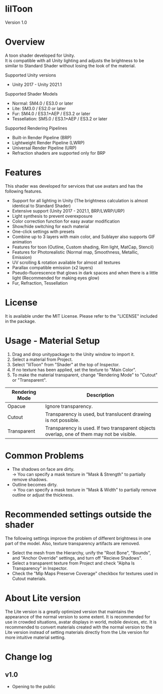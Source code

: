 # lilToon
Version 1.0

# Overview
A toon shader developed for Unity.  
It is compatible with all Unity lighting and adjusts the brightness to be similar to Standard Shader without losing the look of the material.

Supported Unity versions
- Unity 2017 - Unity 2021.1

Supported Shader Models
- Normal: SM4.0 / ES3.0 or later
- Lite: SM3.0 / ES2.0 or later
- Fur: SM4.0 / ES3.1+AEP / ES3.2 or later
- Tessellation: SM5.0 / ES3.1+AEP / ES3.2 or later

Supported Rendering Pipelines
- Built-in Render Pipeline (BRP)
- Lightweight Render Pipeline (LWRP)
- Universal Render Pipeline (URP)
- Refraction shaders are supported only for BRP

# Features
This shader was developed for services that use avatars and has the following features.
- Support for all lighting in Unity (The brightness calculation is almost identical to Standard Shader)
- Extensive support (Unity 2017 - 2021.1, BRP/LWRP/URP)
- Light synthesis to prevent overexposure
- Color correction function for easy avatar modification
- Show/hide switching for each material
- One-click settings with presets
- Combine up to 3 layers with main color, and Sublayer also supports GIF animation
- Features for toon (Outline, Custom shading, Rim light, MatCap, Stencil)
- Features for Photorealistic (Normal map, Smoothness, Metallic, Emission)
- UV scrolling & rotation available for almost all textures
- Parallax compatible emission (x2 layers)
- Pseudo-fluorescence that glows in dark spaces and when there is a little light (Recommended for making eyes glow)
- Fur, Refraction, Tessellation

# License
It is available under the MIT License. Please refer to the "LICENSE" included in the package.

# Usage - Material Setup
1. Drag and drop unitypackage to the Unity window to import it.
2. Select a material from Project.
3. Select "lilToon" from "Shader" at the top of Inspector.
4. If no texture has been applied, set the texture to "Main Color".
5. To make the material transparent, change "Rendering Mode" to "Cutout" or "Transparent".

|Rendering Mode|Description|
|-|-|
|Opacue|Ignore transparency.|
|Cutout|Transparency is used, but translucent drawing is not possible.|
|Transparent|Transparency is used. If two transparent objects overlap, one of them may not be visible.|

# Common Problems
- The shadows on face are dirty.  
  → You can specify a mask texture in "Mask & Strength" to partially remove shadows.
- Outline becomes dirty.  
  → You can specify a mask texture in "Mask & Width" to partially remove outline or adjust the thickness.

# Recommended settings outside the shader
The following settings improve the problem of different brightness in one part of the model. Also, texture transparency artifacts are removed.
- Select the mesh from the Hierarchy, unify the "Root Bone", "Bounds", and "Anchor Override" settings, and turn off "Recieve Shadows".
- Select a transparent texture from Project and check "Alpha Is Transparency" in Inspector.
- Check the "Mip Maps Preserve Coverage" checkbox for textures used in Cutout materials.

# About Lite version
The Lite version is a greatly optimized version that maintains the appearance of the normal version to some extent. It is recommended for use in crowded situations, avatar displays in world, mobile devices, etc. It is recommended to convert materials created with the normal version to the Lite version instead of setting materials directly from the Lite version for more intuitive material setting.

# Change log
## v1.0
- Opening to the public